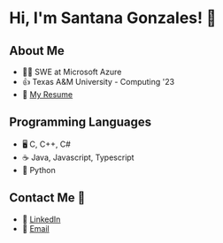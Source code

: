 # Hi, I'm Santana Gonzales! 👋

## About Me
- 👨‍💻 SWE at Microsoft Azure
- 👍 Texas A&M University - Computing '23 
- 📄 [My Resume](https://github.com/santanag1223/Resume/blob/main/SantanaGonzales-Resume.docx.pdf) 

## Programming Languages
- 🖥 C, C++, C#
- :coffee: Java, Javascript, Typescript
- 🐍 Python

## Contact Me 📲
- 🔗 [LinkedIn](https://www.linkedin.com/in/santana-gonzales-990621191/)
- 📧 [Email](mailto:santanag1223@gmail.com)
